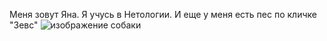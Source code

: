 Меня зовут Яна.
Я учусь в Нетологии.
И еще у меня есть пес по кличке "Зевс"
![изображение собаки](/c:users\user\desctop\IMG)